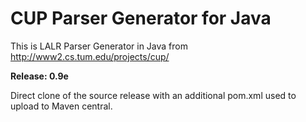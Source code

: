 
CUP Parser Generator for Java
=============================

This is LALR Parser Generator in Java from http://www2.cs.tum.edu/projects/cup/

**Release: 0.9e**

Direct clone of the source release with an additional pom.xml used to upload to Maven central.
